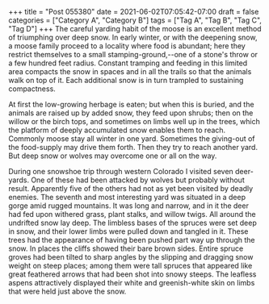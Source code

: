 +++
title = "Post 055380"
date = 2021-06-02T07:05:42-07:00
draft = false
categories = ["Category A", "Category B"]
tags = ["Tag A", "Tag B", "Tag C", "Tag D"]
+++
The careful yarding habit of the moose is an excellent method of triumphing over deep snow. In early winter, or with the deepening snow, a moose family proceed to a locality where food is abundant; here they restrict themselves to a small stamping-ground,--one of a stone's throw or a few hundred feet radius. Constant tramping and feeding in this limited area compacts the snow in spaces and in all the trails so that the animals walk on top of it. Each additional snow is in turn trampled to sustaining compactness.

At first the low-growing herbage is eaten; but when this is buried, and the animals are raised up by added snow, they feed upon shrubs; then on the willow or the birch tops, and sometimes on limbs well up in the trees, which the platform of deeply accumulated snow enables them to reach. Commonly moose stay all winter in one yard. Sometimes the giving-out of the food-supply may drive them forth. Then they try to reach another yard. But deep snow or wolves may overcome one or all on the way.

During one snowshoe trip through western Colorado I visited seven deer-yards. One of these had been attacked by wolves but probably without result. Apparently five of the others had not as yet been visited by deadly enemies. The seventh and most interesting yard was situated in a deep gorge amid rugged mountains. It was long and narrow, and in it the deer had fed upon withered grass, plant stalks, and willow twigs. All around the undrifted snow lay deep. The limbless bases of the spruces were set deep in snow, and their lower limbs were pulled down and tangled in it. These trees had the appearance of having been pushed part way up through the snow. In places the cliffs showed their bare brown sides. Entire spruce groves had been tilted to sharp angles by the slipping and dragging snow weight on steep places; among them were tall spruces that appeared like great feathered arrows that had been shot into snowy steeps. The leafless aspens attractively displayed their white and greenish-white skin on limbs that were held just above the snow.
